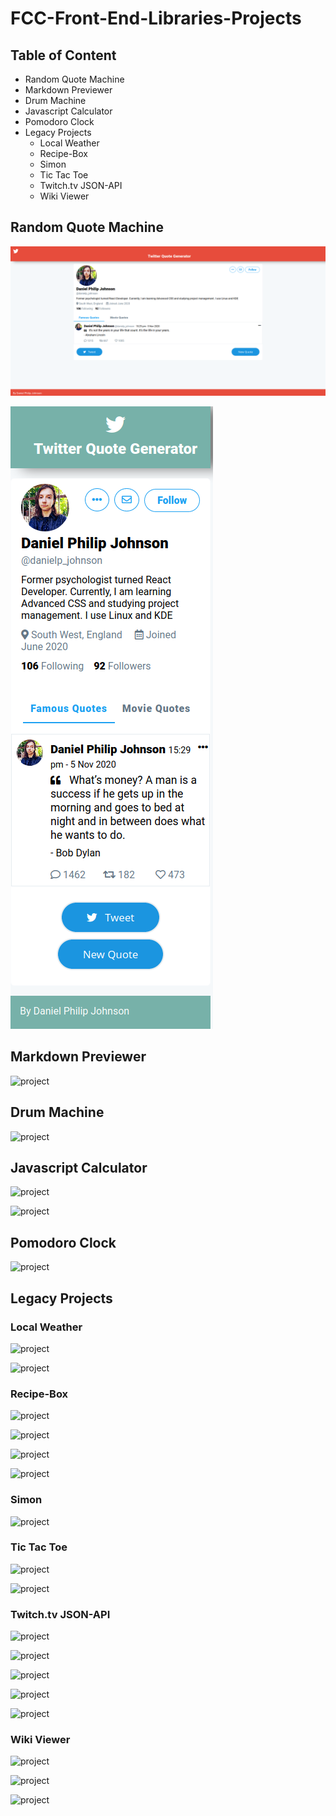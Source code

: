 # FCC-Front-End-Libraries-Projects

## Table of Content
- Random Quote Machine
- Markdown Previewer
- Drum Machine
- Javascript Calculator
- Pomodoro Clock
- Legacy Projects
    - Local Weather
    - Recipe-Box
    - Simon
    - Tic Tac Toe
    - Twitch.tv JSON-API
    - Wiki Viewer
 
## Random Quote Machine
![project](https://raw.githubusercontent.com/danielphilipjohnson/Free-Code-Camp-Portfolio-2018-2019/master/2.Front-End-Libraries-Certification/1.%20Build%20a%20Random-Quote-Machine/img/screenshot/desktop.png)

![project](https://raw.githubusercontent.com/danielphilipjohnson/Free-Code-Camp-Portfolio-2018-2019/master/2.Front-End-Libraries-Certification/1.%20Build%20a%20Random-Quote-Machine/img/screenshot/mobile.png)


## Markdown Previewer
![project](https://res.cloudinary.com/dpj88/image/upload/v1591618662/fcc/front-libraries/design_flhjxp.png)


## Drum Machine
![project](https://res.cloudinary.com/dpj88/image/upload/v1591618660/fcc/front-libraries/drummachine_v44nka.png)


## Javascript Calculator
![project](https://res.cloudinary.com/dpj88/image/upload/v1591618660/fcc/front-libraries/calculator_hnlx3x.png)

![project](https://res.cloudinary.com/dpj88/image/upload/v1591618660/fcc/front-libraries/calculator-mobile_zejdbr.png)

## Pomodoro Clock
![project](https://res.cloudinary.com/dpj88/image/upload/v1591618660/fcc/front-libraries/pomodorro_bpybaf.png)

## Legacy Projects
### Local Weather
![project](https://res.cloudinary.com/dpj88/image/upload/v1591618669/fcc/front-libraries/weatherapp_rsdryn.png)
        
![project](https://res.cloudinary.com/dpj88/image/upload/v1591618663/fcc/front-libraries/weatherapp-mobile_cxyb3c.png)

### Recipe-Box
![project](https://res.cloudinary.com/dpj88/image/upload/v1591618672/fcc/front-libraries/recipebox_kz1mjw.png)
        
![project](https://res.cloudinary.com/dpj88/image/upload/v1591618669/fcc/front-libraries/recipebox3_vsksbp.png)
        
![project](https://res.cloudinary.com/dpj88/image/upload/v1591618665/fcc/front-libraries/recipebox2_nodjvg.png)

![project](https://res.cloudinary.com/dpj88/image/upload/v1591618664/fcc/front-libraries/recipebox1_mhl6wf.png)

### Simon
![project](https://res.cloudinary.com/dpj88/image/upload/v1591618673/fcc/front-libraries/simon_wraosl.png)

### Tic Tac Toe
![project](https://res.cloudinary.com/dpj88/image/upload/v1591618671/fcc/front-libraries/tictac1_kia2kl.png)
        
![project](https://res.cloudinary.com/dpj88/image/upload/v1591618668/fcc/front-libraries/tictac_nd9avs.png)

### Twitch.tv JSON-API
![project](https://res.cloudinary.com/dpj88/image/upload/v1591618671/fcc/front-libraries/twitchviewer-mobile_plcgha.png)
        
![project](https://res.cloudinary.com/dpj88/image/upload/v1591618667/fcc/front-libraries/twitchviewer2_g8qfzj.png)

![project](https://res.cloudinary.com/dpj88/image/upload/v1591618664/fcc/front-libraries/twitchviewer1_pb8dxh.png)

![project](https://res.cloudinary.com/dpj88/image/upload/v1591618663/fcc/front-libraries/twitchviewer1-mobile_wgycws.png)

![project](https://res.cloudinary.com/dpj88/image/upload/v1591618663/fcc/front-libraries/twitchviewer_au93iy.png)

### Wiki Viewer
![project](https://res.cloudinary.com/dpj88/image/upload/v1591618671/fcc/front-libraries/wikiviewerresults_d2wjg0.png)
        
![project](https://res.cloudinary.com/dpj88/image/upload/v1591618664/fcc/front-libraries/wikiviewer_zt7vmx.png)

![project](https://res.cloudinary.com/dpj88/image/upload/v1591618663/fcc/front-libraries/wikiviewer-mobile_jey8el.png)